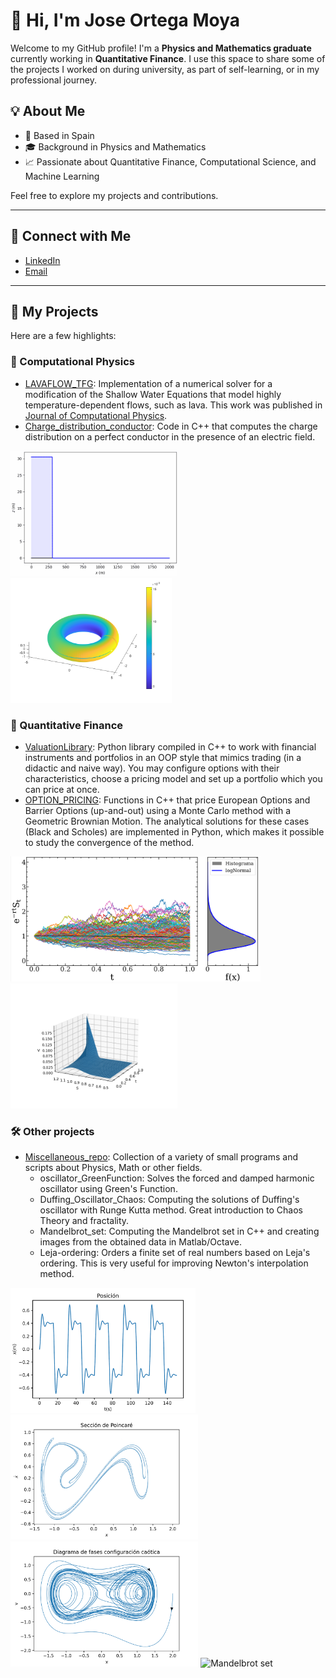 # 👋 Hi, I'm Jose Ortega Moya  

Welcome to my GitHub profile! I'm a **Physics and Mathematics graduate** currently working in **Quantitative Finance**. I use this space to share some of the projects I worked on during university, as part of self-learning, or in my professional journey. 

## 💡 About Me  

- 📍 Based in Spain
- 🎓 Background in Physics and Mathematics  
- 📈 Passionate about Quantitative Finance, Computational Science, and Machine Learning  

Feel free to explore my projects and contributions.  

---
## 🔗 Connect with Me  

- [LinkedIn](https://www.linkedin.com/in/joseortegamoya/)  
- [Email](mailto:jortegamoya01@gmail.com)

---

## 📂 My Projects  

Here are a few highlights:  

### 🌊 Computational Physics
- [LAVAFLOW_TFG](https://github.com/JoseOrtega51/LAVAFLOW1D_TFG): Implementation of a numerical solver for a modification of the Shallow Water Equations that model highly temperature-dependent flows, such as lava. This work was published in [Journal of Computational Physics](https://doi.org/10.1016/j.jcp.2024.113378).
- [Charge_distribution_conductor](https://github.com/JoseOrtega51/Charge_distribution_conductor): Code in C++ that computes the charge distribution on a perfect conductor in the presence of an electric field.

 <img src="https://github.com/JoseOrtega51/JoseOrtega51/blob/main/zs.gif" alt="Dam break lava" height="200">  <img src="https://github.com/JoseOrtega51/JoseOrtega51/blob/main/ToroideCargadoCampo.png" alt="Charge on conductor" height="200">  

### 🧮 Quantitative Finance  
- [ValuationLibrary](https://github.com/JoseOrtega51/ValuationLibrary): Python library compiled in C++ to work with financial instruments and portfolios in an OOP style that mimics trading (in a didactic and naive way). You may configure options with their characteristics, choose a pricing model and set up a portfolio which you can price at once.
- [OPTION_PRICING](https://github.com/JoseOrtega51/OPTION_PRICING): Functions in C++ that price European Options and Barrier Options (up-and-out) using a Monte Carlo method with a Geometric Brownian Motion. The analytical solutions for these cases (Black and Scholes) are implemented in Python, which makes it possible to study the convergence of the method.

<img src="https://github.com/JoseOrtega51/JoseOrtega51/blob/main/GBM_sim_rn.png" alt="GBM distribution" height="200">  <img src="https://github.com/JoseOrtega51/JoseOrtega51/blob/main/BS_un_and_out.png" alt="BS Barrier Option" height="200">

### 🛠️ Other projects
- [Miscellaneous_repo](https://github.com/JoseOrtega51/Miscellaneous_repo): Collection of a variety of small programs and scripts about Physics, Math or other fields.
  - oscillator_GreenFunction: Solves the forced and damped harmonic oscillator using Green's Function.
  - Duffing_Oscillator_Chaos: Computing the solutions of Duffing's oscillator with Runge Kutta method. Great introduction to Chaos Theory and fractality.
  - Mandelbrot_set: Computing the Mandelbrot set in C++ and creating images from the obtained data in Matlab/Octave.
  - Leja-ordering: Orders a finite set of real numbers based on Leja's ordering. This is very useful for improving Newton's interpolation method.

<img src="https://github.com/JoseOrtega51/JoseOrtega51/blob/main/duffing_oscillator1.png" alt="GreenFunction Oscillator" height="200">  <img src="https://github.com/JoseOrtega51/JoseOrtega51/blob/main/poincare.png" alt="Poicare" height="200">  
<img src="https://github.com/JoseOrtega51/JoseOrtega51/blob/main/FasesCaos.png" alt="Phase diagram" height="200">  <img src="https://github.com/JoseOrtega51/JoseOrtega51/blob/main/mb-1.png" alt="Mandelbrot set" height="200">  
 
